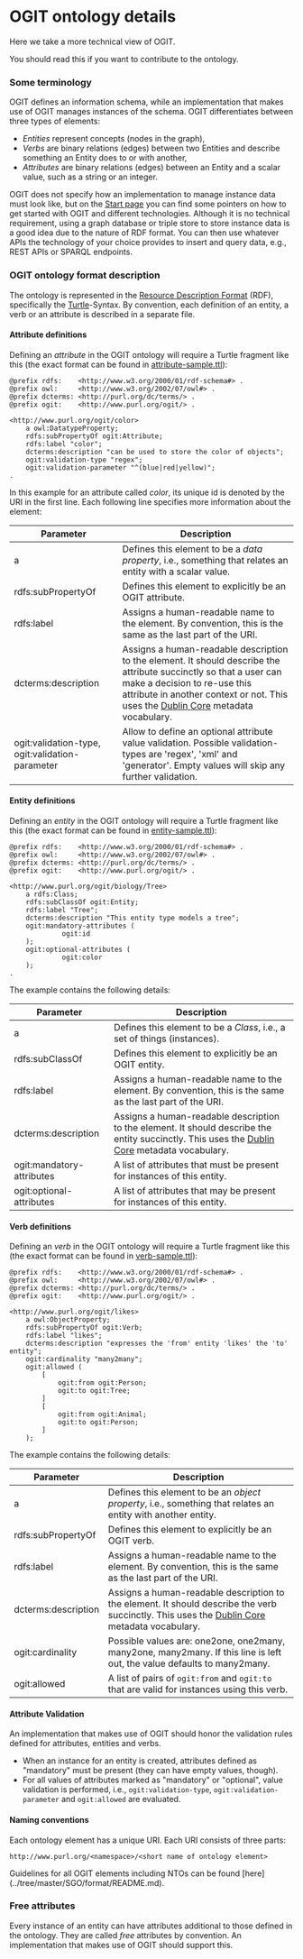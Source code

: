 # OGIT ontology details

Here we take a more technical view of OGIT.

You should read this if you want to contribute to the ontology.

### Some terminology

OGIT defines an information schema, while an implementation that makes use of OGIT manages instances of the schema. OGIT differentiates between three types of elements:

* _Entities_ represent concepts (nodes in the graph),
* _Verbs_ are binary relations (edges) between two Entities and describe something an Entity does to or with another,
* _Attributes_ are binary relations (edges) between an Entity and a scalar value, such as a string or an integer.

OGIT does not specify how an implementation to manage instance data must look like, but on the [Start page](Home) you
can find some pointers on how to get started with OGIT and different technologies. Although it is no technical
requirement, using a graph database or triple store to store instance data is a good idea due to the nature of RDF
format. You can then use whatever APIs the technology of your choice provides to insert and query data, e.g., REST APIs
or SPARQL endpoints.

### OGIT ontology format description

The ontology is represented in the [Resource Description
Format](https://www.w3.org/TR/2014/REC-rdf11-concepts-20140225/) (RDF), specifically the
[Turtle](https://www.w3.org/TR/2014/REC-turtle-20140225/)-Syntax. By convention, each definition of an entity, a verb or
an attribute is described in a separate file.

#### Attribute definitions

Defining an _attribute_ in the OGIT ontology will require a Turtle fragment like this (the exact format can be found in
[attribute-sample.ttl](attribute-sample.ttl)):

```turtle
@prefix rdfs:    <http://www.w3.org/2000/01/rdf-schema#> .
@prefix owl:     <http://www.w3.org/2002/07/owl#> .
@prefix dcterms: <http://purl.org/dc/terms/> .
@prefix ogit:    <http://www.purl.org/ogit/> .

<http://www.purl.org/ogit/color>
    a owl:DatatypeProperty;
    rdfs:subPropertyOf ogit:Attribute;
    rdfs:label "color";
    dcterms:description "can be used to store the color of objects";
    ogit:validation-type "regex";
    ogit:validation-parameter "^(blue|red|yellow)";
.
```

In this example for an attribute called _color_, its unique id is denoted by the URI in the first line. Each following
line specifies more information about the element:

| Parameter | Description |
| --- | --- |
|a|Defines this element to be a _data property_, i.e., something that relates an entity with a scalar value.|
|rdfs:subPropertyOf|Defines this element to explicitly be an OGIT attribute.|
|rdfs:label|Assigns a human-readable name to the element. By convention, this is the same as the last part of the URI.|
|dcterms:description|Assigns a human-readable description to the element. It should describe the attribute succinctly so that a user can make a decision to re-use this attribute in another context or not. This uses the [Dublin Core](http://dublincore.org/) metadata vocabulary.|
|ogit:validation-type, ogit:validation-parameter|Allow to define an optional attribute value validation. Possible validation-types are 'regex', 'xml' and 'generator'. Empty values will skip any further validation.|

#### Entity definitions

Defining an _entity_ in the OGIT ontology will require a Turtle fragment like this (the exact format can be found in
[entity-sample.ttl](entity-sample.ttl)):

```turtle
@prefix rdfs:    <http://www.w3.org/2000/01/rdf-schema#> .
@prefix owl:     <http://www.w3.org/2002/07/owl#> .
@prefix dcterms: <http://purl.org/dc/terms/> .
@prefix ogit:    <http://www.purl.org/ogit/> .

<http://www.purl.org/ogit/biology/Tree>
    a rdfs:Class;
    rdfs:subClassOf ogit:Entity;
    rdfs:label "Tree";
    dcterms:description "This entity type models a tree";
    ogit:mandatory-attributes (
             ogit:id
    );
    ogit:optional-attributes (
             ogit:color
    );
.
```

The example contains the following details:

| Parameter | Description |
| --- | --- |
|a|Defines this element to be a _Class_, i.e., a set of things (instances).|
|rdfs:subClassOf|Defines this element to explicitly be an OGIT entity.|
|rdfs:label|Assigns a human-readable name to the element. By convention, this is the same as the last part of the URI.|
|dcterms:description|Assigns a human-readable description to the element. It should describe the entity succinctly. This uses the [Dublin Core](http://dublincore.org/) metadata vocabulary.|
|ogit:mandatory-attributes|A list of attributes that must be present for instances of this entity.|
|ogit:optional-attributes|A list of attributes that may be present for instances of this entity.|

#### Verb definitions

Defining an _verb_ in the OGIT ontology will require a Turtle fragment like this (the exact format can be found in
[verb-sample.ttl](verb-sample.ttl)):

```turtle
@prefix rdfs:    <http://www.w3.org/2000/01/rdf-schema#> .
@prefix owl:     <http://www.w3.org/2002/07/owl#> .
@prefix dcterms: <http://purl.org/dc/terms/> .
@prefix ogit:    <http://www.purl.org/ogit/> .

<http://www.purl.org/ogit/likes>
    a owl:ObjectProperty;
    rdfs:subPropertyOf ogit:Verb;
    rdfs:label "likes";
    dcterms:description "expresses the 'from' entity 'likes' the 'to' entity";
    ogit:cardinality "many2many";
    ogit:allowed (
        [
            ogit:from ogit:Person;
            ogit:to ogit:Tree;
        ]
        [
            ogit:from ogit:Animal;
            ogit:to ogit:Person;
        ]
    );

```

The example contains the following details:

| Parameter | Description |
| --- | --- |
|a|Defines this element to be an _object property_, i.e., something that relates an entity with another entity.|
|rdfs:subPropertyOf|Defines this element to explicitly be an OGIT verb.|
|rdfs:label|Assigns a human-readable name to the element. By convention, this is the same as the last part of the URI.|
|dcterms:description|Assigns a human-readable description to the element. It should describe the verb succinctly. This uses the [Dublin Core](http://dublincore.org/) metadata vocabulary.|
|ogit:cardinality|Possible values are: one2one, one2many, many2one, many2many. If this line is left out, the value defaults to many2many.|
|ogit:allowed|A list of pairs of `ogit:from` and `ogit:to` that are valid for instances using this verb.|

#### Attribute Validation

An implementation that makes use of OGIT should honor the validation rules defined for attributes, entities and verbs.
* When an instance for an entity is created, attributes defined as "mandatory" must be present (they can have empty values, though).
* For all values of attributes marked as "mandatory" or "optional", value validation is performed, i.e., `ogit:validation-type`, `ogit:validation-parameter` and `ogit:allowed` are evaluated.

#### Naming conventions

Each ontology element has a unique URI. Each URI consists of three parts:

```
http://www.purl.org/<namespace>/<short name of ontology element>
```

Guidelines for all OGIT elements including NTOs can be found [here] (../tree/master/SGO/format/README.md).

### Free attributes

Every instance of an entity can have attributes additional to those defined in the ontology. They are called *free* attributes by convention. An implementation that makes use of OGIT should support this.

